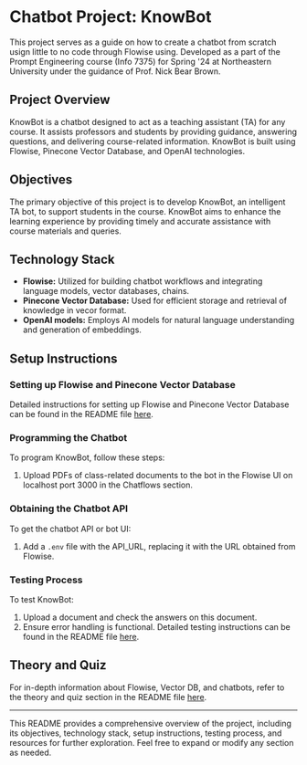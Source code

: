 # Chatbot Project: KnowBot

This project serves as a guide on how to create a chatbot from scratch usign little to no code through Flowise using. Developed as a part of the Prompt Engineering course (Info 7375) for Spring '24 at Northeastern University under the guidance of Prof. Nick Bear Brown.

## Project Overview

KnowBot is a chatbot designed to act as a teaching assistant (TA) for any course. It assists professors and students by providing guidance, answering questions, and delivering course-related information. KnowBot is built using Flowise, Pinecone Vector Database, and OpenAI technologies.

## Objectives

The primary objective of this project is to develop KnowBot, an intelligent TA bot, to support students in the course. KnowBot aims to enhance the learning experience by providing timely and accurate assistance with course materials and queries.

## Technology Stack

- **Flowise:** Utilized for building chatbot workflows and integrating language models, vector databases, chains.
- **Pinecone Vector Database:** Used for efficient storage and retrieval of knowledge in vecor format.
- **OpenAI models:** Employs AI models for natural language understanding and generation of embeddings.

## Setup Instructions

### Setting up Flowise and Pinecone Vector Database

Detailed instructions for setting up Flowise and Pinecone Vector Database can be found in the README file [here](chatflows/flowise_setup.md).

### Programming the Chatbot

To program KnowBot, follow these steps:
1. Upload PDFs of class-related documents to the bot in the Flowise UI on localhost port 3000 in the Chatflows section.

### Obtaining the Chatbot API

To get the chatbot API or bot UI:
1. Add a `.env` file with the API_URL, replacing it with the URL obtained from Flowise.

### Testing Process

To test KnowBot:
1. Upload a document and check the answers on this document.
2. Ensure error handling is functional.
Detailed testing instructions can be found in the README file [here](link_to_testing_readme).

## Theory and Quiz

For in-depth information about Flowise, Vector DB, and chatbots, refer to the theory and quiz section in the README file [here](link_to_theory_quiz_readme).

---

This README provides a comprehensive overview of the project, including its objectives, technology stack, setup instructions, testing process, and resources for further exploration. Feel free to expand or modify any section as needed.
